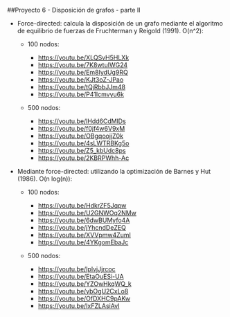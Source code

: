 ##Proyecto 6 - Disposición de grafos - parte II

- Force-directed: calcula la disposición de un grafo mediante el algoritmo de equilibrio de fuerzas de Fruchterman y Reigold (1991). O(n^2):
    - 100 nodos: 
        - https://youtu.be/XLQSvH5HLXk
        - https://youtu.be/7K8wtuIWG24
        - https://youtu.be/Em8IydUg9RQ
        - https://youtu.be/KJt3oZ-JPao
        - https://youtu.be/tQjRbbJJm48
        - https://youtu.be/P41Icmvyu6k


    - 500 nodos:
        - https://youtu.be/lHdd6CdMlDs
        - https://youtu.be/f0jf4w6V9xM
        - https://youtu.be/OBgqoojjZ0k
        - https://youtu.be/4sLWTRBKg5o
        - https://youtu.be/Z5_kbUdc8ps
        - https://youtu.be/2KBRPWhh-Ac

- Mediante force-directed: utilizando la optimización de Barnes y Hut (1986). O(n log(n)): 

    - 100 nodos:
        - https://youtu.be/HdkrZF5Jqpw
        - https://youtu.be/U2GNWOq2NMw
        - https://youtu.be/6dwBUMyfo4A
        - https://youtu.be/jYhcndDeZEQ
        - https://youtu.be/XVVpmw4ZumI
        - https://youtu.be/4YKgomEbaJc

    - 500 nodos:
        - https://youtu.be/IplvjJjrcoc
        - https://youtu.be/EtaOuESi-UA
        - https://youtu.be/YZOwHkqWQ_k
        - https://youtu.be/ybOgU2CxLo8
        - https://youtu.be/OfDXHC9pAKw
        - https://youtu.be/IxFZLAsiAvI
